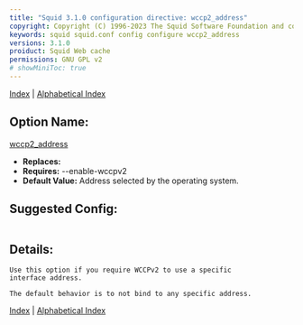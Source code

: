```yaml
---
title: "Squid 3.1.0 configuration directive: wccp2_address"
copyright: Copyright (C) 1996-2023 The Squid Software Foundation and contributors
keywords: squid squid.conf config configure wccp2_address
versions: 3.1.0
proiduct: Squid Web cache
permissions: GNU GPL v2
# showMiniToc: true
---
```

[Index](index#toc_wccp2_address) | [Alphabetical Index](index_all#toc_wccp2_address)

## Option Name:
[wccp2_address](#wccp2_address)
 * **Replaces:** 
 * **Requires:** --enable-wccpv2
 * **Default Value:** Address selected by the operating system.


## Suggested Config:
```plaintext

```

## Details:

	Use this option if you require WCCPv2 to use a specific
	interface address.

	The default behavior is to not bind to any specific address.



[Index](index#toc_wccp2_address) | [Alphabetical Index](index_all#toc_wccp2_address)

